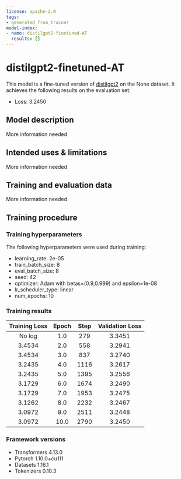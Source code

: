 ```yaml
---
license: apache-2.0
tags:
- generated_from_trainer
model-index:
- name: distilgpt2-finetuned-AT
  results: []
---
```


<!-- This model card has been generated automatically according to the information the Trainer had access to. You
should probably proofread and complete it, then remove this comment. -->

# distilgpt2-finetuned-AT

This model is a fine-tuned version of [distilgpt2](https://huggingface.co/distilgpt2) on the None dataset.
It achieves the following results on the evaluation set:
- Loss: 3.2450

## Model description

More information needed

## Intended uses & limitations

More information needed

## Training and evaluation data

More information needed

## Training procedure

### Training hyperparameters

The following hyperparameters were used during training:
- learning_rate: 2e-05
- train_batch_size: 8
- eval_batch_size: 8
- seed: 42
- optimizer: Adam with betas=(0.9,0.999) and epsilon=1e-08
- lr_scheduler_type: linear
- num_epochs: 10

### Training results

| Training Loss | Epoch | Step | Validation Loss |
|:-------------:|:-----:|:----:|:---------------:|
| No log        | 1.0   | 279  | 3.3451          |
| 3.4534        | 2.0   | 558  | 3.2941          |
| 3.4534        | 3.0   | 837  | 3.2740          |
| 3.2435        | 4.0   | 1116 | 3.2617          |
| 3.2435        | 5.0   | 1395 | 3.2556          |
| 3.1729        | 6.0   | 1674 | 3.2490          |
| 3.1729        | 7.0   | 1953 | 3.2475          |
| 3.1262        | 8.0   | 2232 | 3.2467          |
| 3.0972        | 9.0   | 2511 | 3.2448          |
| 3.0972        | 10.0  | 2790 | 3.2450          |


### Framework versions

- Transformers 4.13.0
- Pytorch 1.10.0+cu111
- Datasets 1.16.1
- Tokenizers 0.10.3
